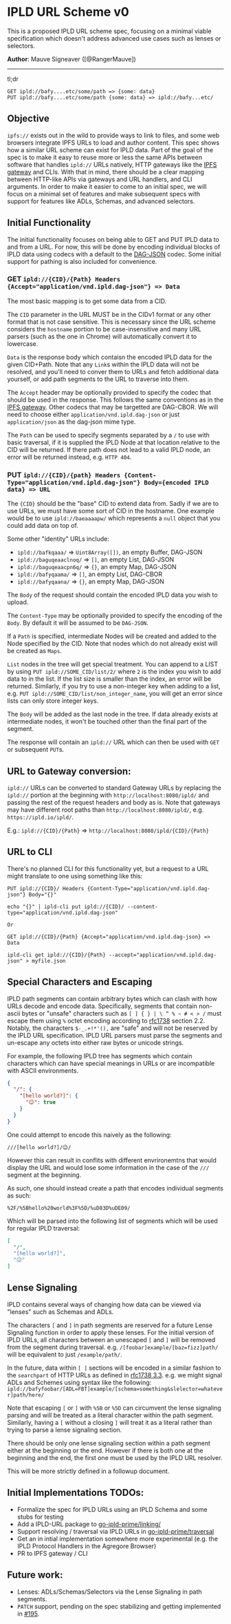 IPLD URL Scheme v0
==================

This is a proposed IPLD URL scheme spec, focusing on a minimal viable specification which doesn't address advanced use cases such as lenses or selectors.

**Author**: Mauve Signeaver ([@RangerMauve])

---

tl;dr

```
GET ipld://bafy....etc/some/path => {some: data}
PUT ipld://bafy....etc/some/path {some: data} => ipld://bafy...etc/
```

## Objective

`ipfs://` exists out in the wild to provide ways to link to files, and some web browsers integrate IPFS URLs to load and author content.
This spec shows how a similar URL scheme can exist for IPLD data.
Part of the goal of the spec is to make it easy to reuse more or less the same APIs between software that handles `ipld://` URLs natively, HTTP gateways like the [IPFS gateway](https://docs.ipfs.io/concepts/ipfs-gateway/) and CLIs.
With that in mind, there should be a clear mapping between HTTP-like APIs via gateways and URL handlers, and CLI arguments.
In order to make it easier to come to an initial spec, we will focus on a minimal set of features and make subsequent specs with support for features like ADLs, Schemas, and advanced selectors.

## Initial Functionality

The initial functionality focuses on being able to GET and PUT IPLD data to and from a URL.
For now, this will be done by encoding individual blocks of IPLD data using codecs with a default to the [DAG-JSON](https://ipld.io/specs/codecs/dag-json/spec/) codec.
Some initial support for pathing is also included for convenience.

### GET `ipld://{CID}/{Path} Headers {Accept="application/vnd.ipld.dag-json"} => Data`

The most basic mapping is to get some data from a CID.

The `CID` parameter in the URL MUST be in the CIDv1 format or any other format that is not case sensitive.
This is necessary since the URL scheme considers the `hostname` portion to be case-insensitive and many URL parsers (such as the one in Chrome) will automatically convert it to lowercase. 

`Data` is the response body which contaisn the encoded IPLD data for the given CID+Path.
Note that any `Link`s within the IPLD data will not be resolved, and you'll need to conver them to URLs and fetch additional data yourself, or add path segments to the URL to traverse into them.

The `Accept` header may be optionally provided to specify the codec that should be used in the response.
This follows the same conventions as in the [IPFS gateway](https://github.com/ipfs/go-ipfs/pull/8758).
Other codecs that may be targetted are DAG-CBOR.
We will need to choose either `application/vnd.ipld.dag-json` or just `application/json` as the dag-json mime type.

The `Path` can be used to specify segments separated by a `/` to use with basic traversal,
if it is supplied the IPLD Node at that location relative to the CID will be returned.
If there path does not lead to a valid IPLD node, an error will be returned instead, e.g. `HTTP 404`.

### PUT `ipld://{CID}/{path} Headers {Content-Type="application/vnd.ipld.dag-json"} Body={encoded IPLD data} => URL`

The `{CID}` should be the "base" CID to extend data from.
Sadly if we are to use URLs, we must have some sort of CID in the hostname.
One example would be to use `ipld://baeaaaapw/` which represents a `null` object that you could add data on top of.

Some other "identity" URLs include:
- `ipld://bafkqaaa/` => `Uint8Array([])`, an empty Buffer, DAG-JSON
- `ipld://baguqeaaclnoq/` => `[]`, an empty List, DAG-JSON
- `ipld://baguqeaacpn6q/` => `{}`, an empty Map, DAG-JSON
- `ipld://bafyqaama/` => `[]`, an empty List, DAG-CBOR
- `ipld://bafyqaana/` => `{}`, an empty Map, DAG-JSON

The `Body` of the request should contain the encoded IPLD data you wish to upload.

The `Content-Type` may be optionally provided to specify the encoding of the `Body`.
By default it will be assumed to be `DAG-JSON`.

If a `Path` is specified, intermediate Nodes will be created and added to the Node specified by the CID.
Note that nodes which do not already exist will be created as `Maps`.

`List` nodes in the tree will get special treatment.
You can append to a LIST by using `PUT ipld://SOME_CID/list/2/` where `2` is the index you wish to add data to in the list.
If the list size is smaller than the index, an error will be returned.
Similarly, if you try to use a non-integer key when adding to a list, e.g. `PUT ipld://SOME_CID/list/non_integer_name`, you will get an error since lists can only store integer keys.

The `Body` will be added as the last node in the tree.
If data already exists at intermediate nodes, it won't be touched other than the final part of the segment.

The response will contain an `ipld://` URL which can then be used with `GET` or subsequent `PUT`s.

## URL to Gateway conversion:

`ipld://` URLs can be converted to standard Gateway URLs by replacing the `ipld://` portion at the beginning with `http://localhost:8080/ipld/` and passing the rest of the request headers and body as is.
Note that gateways may have different root paths than `http://localhost:8080/ipld/`, e.g. `https://ipld.io/ipld/`.

E.g.: `ipld://{CID}/{Path}` => `http://localhost:8080/ipld/{CID}/{Path}`

## URL to CLI

There's no planned CLI for this functionality yet, but a request to a URL might translate to one using something like this:

```
PUT ipld://{CID}/ Headers {Content-Type="application/vnd.ipld.dag-json"} Body="{}"

echo "{}" | ipld-cli put ipld://{CID}/ --content-type="application/vnd.ipld.dag-json"

Or

GET ipld://{CID}/{Path} {Accept="application/vnd.ipld.dag-json} => Data

ipld-cli get ipld://{CID}/{Path} --accept="application/vnd.ipld.dag-json" > myfile.json
```

## Special Characters and Escaping

IPLD path segments can contain arbitrary bytes which can clash with how URLs decode and encode data.
Specifically, segments that contain non-ascii bytes or "unsafe" characters such as `[ ] { } | \ ” % ~ # < > /` must escape them using `%` octet encoding according to [rfc1738](http://www.faqs.org/rfcs/rfc1738.html) section 2.2.
Notably, the characters `$-_.+!*'(),` are "safe" and will not be reserved by the IPLD URL specification.
IPLD URL parsers must parse the segments and un-escape any octets into either raw bytes or unicode strings.

For example, the following IPLD tree has segments which contain characters which can have special meanings in URLs or are incompatible with ASCII environments.

```json
{
  "/": {
    "[hello world?]": {
      "😉": true
    }
  }
}
```

One could attempt to encode this naively as the following:

`///[hello world?]/😉/`

However this can result in conflits with different envrironemtns that would display the URL and would lose some information in the case of the `///` segment at the beginning.

As such, one should instead create a path that encodes individual segments as such:

`%2F/%5Bhello%20world%3F%5D/%uD83D%uDE09/`

Which will be parsed into the following list of segments which will be used for regular IPLD traversal:

```json
[
  "/",
  "[hello world?]",
  "😉"
]
```

## Lense Signaling

IPLD contains several ways of changing how data can be viewed via "lenses" such as Schemas and ADLs.

The characters `[` and `]` in path segments are reserved for a future Lense Signaling function in order to apply these lenses.
For the initial version of IPLD URLs, all characters between an unescaped `[` and `]` will be removed from the segment during traversal.
e.g. `/[foobar]example/[baz=fizz]path/` will be equivalent to just `/example/path/`.

In the future, data within `[ ]` sections will be encoded in a similar fashion to the `searchpart` of HTTP URLs as defined in [rfc1738 3.3](http://www.faqs.org/rfcs/rfc1738.html).
e.g. we might signal ADLs and Schemes using syntax like the following: `ipld://bafyfoobar/[ADL=FBT]example/[schema=something&slelector=whatever]path/here/`

Note that escaping `[` or `]` with `%5B` or `%5D` can circumvent the lense signaling parsing and will be treated as a literal character within the path segment.
Similarly, having a `[` without a closing `]` will treat it as a literal rather than trying to parse a lense signaling section.

There should be only one lense signaling section within a path segment either at the beginning or the end.
However if there is both one at the beginning and the end, the first one must be used by the IPLD URL resolver.

This will be more strictly defined in a followup document.

## Initial Implementations TODOs:

- Formalize the spec for IPLD URLs using an IPLD Schema and some stubs for testing
- Add a IPLD-URL package to [go-ipld-prime/linking/](https://github.com/ipld/go-ipld-prime/tree/master/linking)
- Support resolving / traversal via IPLD URLs in [go-ipld-prime/traversal](https://github.com/ipld/go-ipld-prime/tree/master/traversal)
- Get an in intial implementation somewhere more experimental (e.g. the IPLD Protocol Handlers in the Agregore Browser)
- PR to IPFS gateway / CLI

## Future work:

- Lenses: ADLs/Schemas/Selectors via the Lense Signaling in path segments.
- `PATCH` support, pending on the spec stabilizing and getting implemented in [#195](https://github.com/ipld/go-ipld-prime/pull/350).
